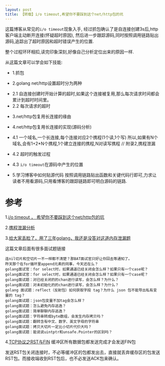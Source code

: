 ```yaml
---
layout: post
title: 【转载】i/o timeout,希望你不要踩到这个net/http包的坑
---
```


这篇博客从常见的`i/o timeout`现象入手,
经过抓包确认了是自连接创建3s后,http客户端主动断开连接(怀疑超时原因),
然后进一步跟踪源码,同时按照调用链路贴出源码,追踪出了超时原因和超时错误产生的位置.

整个过程环环相扣,读完印象深刻,好像自己分析定位出来的原因一样. 

从这篇文章可以学会如下技能:

* 1.抓包

* 2.golang net/http设置超时分为两种
- 2.1 自连接创建时开始计算的超时,如果这个连接被复用,那么每次请求时间都会累计到超时时间里。
- 2.2 每次请求的超时

* 3.net/http包复用长连接的缘由

* 4.net/http包复用长连接的实现(源码分析)
- 4.1 一个域名,一个长连接,每个连接对应2个携程(1个读,1个写)
所以,如果有N个域名,会有1+2*N个携程,1个建立连接的携程,N对读写携程 // 附录2,携程泄漏
* 4.2 超时的触发过程
* 4.3 `i/o timeout`在源码中产生的位置

* 5.学习博客中如何贴源代码
按照调用链路贴出函数和关键代码行即可,力求让读者不用看源码,只用看博客的跟踪链路即可明白源码的链路.

# 参考
1.[i/o timeout ， 希望你不要踩到这个net/http包的坑](https://mp.weixin.qq.com/s/nifRx6FI2MclXiJqBIWFDw)

2.[携程泄漏分析](https://mp.weixin.qq.com/s?__biz=MzAwMDAxNjU4Mg==&mid=2247483794&idx=1&sn=0b617bf9acffc17afa5b3278d3d32eef&scene=21#wechat_redirect)

3.[给大家丢脸了，用了三年golang，我还是没答对这道内存泄漏题](https://mp.weixin.qq.com/s?__biz=MzAwMDAxNjU4Mg==&mid=2247483794&idx=1&sn=0b617bf9acffc17afa5b3278d3d32eef&scene=21#wechat_redirect)

这篇文章后面有很多面试题链接
```
连nil切片和空切片一不一样都不清楚？那BAT面试官只好让你回去等通知了。
昨天那个在for循环里append元素的同事，今天还在么？
golang面试官：for select时，如果通道已经关闭会怎么样？如果只有一个case呢？
golang面试官：for select时，如果通道已经关闭会怎么样？如果只有一个case呢？
golang面试题：对已经关闭的的chan进行读写，会怎么样？为什么？
golang面试题：对未初始化的的chan进行读写，会怎么样？为什么？
golang 面试题：reflect（反射包）如何获取字段 tag？为什么 json 包不能导出私有变量的 tag？
golang面试题：json包变量不加tag会怎么样？
golang面试题：怎么避免内存逃逸？
golang面试题：简单聊聊内存逃逸？
golang面试题：字符串转成byte数组，会发生内存拷贝吗？
golang面试题：翻转含有中文、数字、英文字母的字符串
golang面试题：拷贝大切片一定比小切片代价大吗？
golang面试题：能说说uintptr和unsafe.Pointer的区别吗？
```

4.[TCP协议之RST与FIN](https://blog.csdn.net/yangguosb/article/details/79224872)
缓冲区所有数据包都发送完成才会发送FIN包

发送RST包关闭连接时，不必等缓冲区的包都发出去，直接就丢弃缓存区的包发送RST包。而接收端收到RST包后，也不必发送ACK包来确认。